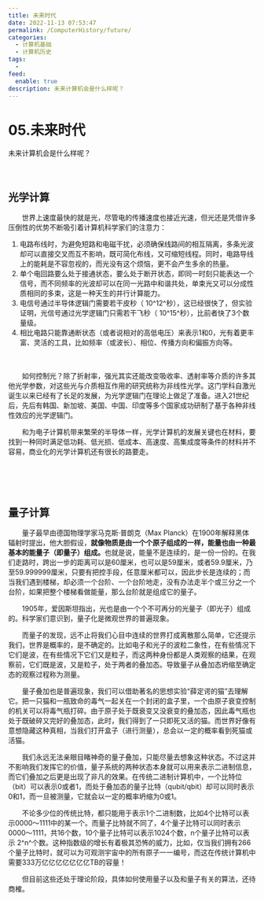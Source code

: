 ```yaml
---
title: 未来时代
date: 2022-11-13 07:53:47
permalink: /ComputerHistory/future/
categories:
  - 计算机基础
  - 计算机历史
tags:
  - 
feed:
  enable: true
description: 未来计算机会是什么样呢？
---
```

# 05.未来时代


未来计算机会是什么样呢？

<!-- more -->　　‍

## 光学计算

　　世界上速度最快的就是光，尽管电的传播速度也接近光速，但光还是凭借许多压倒性的优势不断吸引着计算机科学家们的注意力：

1. 电路布线时，为避免短路和电磁干扰，必须确保线路间的相互隔离，多条光波却可以直接交叉而互不影响，既可简化布线，又可缩短线程。同时，电路导线上的能耗是不容忽视的，而光没有这个烦恼，更不会产生多余的热量。
2. 单个电回路要么处于接通状态，要么处于断开状态，即同一时刻只能表达一个信号，而不同频率的光波却可以在同一光路中和谐共处，单束光又可以分成性质相同的多束，这是一种天生的并行计算能力。
3. 电信号通过半导体逻辑门需要若干皮秒（ 10^12^秒），这已经很快了，但实验证明，光信号通过光学逻辑门只需若干飞秒（ 10^15^秒），比前者快了3个数量级。
4. 相比电路只能靠通断状态（或者说相对的高低电压）来表示1和0，光有着更丰富、灵活的工具，比如频率（或波长）、相位、传播方向和偏振方向等。

　　‍

　　如何控制光？除了折射率，强光其实还能改变吸收率、透射率等介质的许多其他光学参数，对这些光与介质相互作用的研究统称为非线性光学。这门学科自激光诞生以来已经有了长足的发展，为光学逻辑门在理论上做足了准备。进入21世纪后，先后有韩国、新加坡、美国、中国、印度等多个国家成功研制了基于各种非线性效应的光学逻辑门。

　　和为电子计算机带来繁荣的半导体一样，光学计算机的发展关键也在材料，要找到一种同时满足低功耗、低光损、低成本、高速度、高集成度等条件的材料并不容易，商业化的光学计算机还有很长的路要走。

　　‍

　　‍

## 量子计算

　　量子最早由德国物理学家马克斯·普朗克（Max Planck）在1900年解释黑体辐射时提出，他大胆假设，**就像物质是由一个个原子组成的一样，能量也由一种最基本的能量子（即量子）组成。**​也就是说，能量不是连续的，是一份一份的。在我们走路时，跨出一步的距离可以是60厘米，也可以是59厘米，或者59.9厘米，乃至59.999999厘米，只要有把控手段，任意厘米都可以，因此步长是连续的；而当我们遇到楼梯，却必须一个台阶、一个台阶地走，没有办法走半个或三分之一个台阶，如果把整个楼梯看做能量，那么台阶就是组成它的量子。

　　1905年，爱因斯坦指出，光也是由一个个不可再分的光量子（即光子）组成的。科学家们意识到，量子化是微观世界的普遍现象。

　　而量子的发现，远不止将我们心目中连续的世界打成离散那么简单，它还提示我们，世界是概率的，是不确定的。比如电子和光子的波粒二象性，在有些情况下它们是波，在有些情况下它们又是粒子，而这两种身份都是人类观察的结果，在观察前，它们既是波，又是粒子，处于两者的叠加态。导致量子从叠加态坍缩至确定态的观察过程称为测量。

　　量子叠加也是普遍现象，我们可以借助著名的思想实验“薛定谔的猫”去理解它。把一只猫和一瓶致命的毒气一起关在一个封闭的盒子里，一个由原子衰变控制的机关可以将毒气瓶打碎。由于原子处于既衰变又没衰变的叠加态，因此毒气瓶也处于既破碎又完好的叠加态，此时，我们得到了一只即死又活的猫。而世界好像有意想隐藏这种真相，当我们打开盒子（进行测量），总会以一定的概率看到死猫或活猫。

　　我们永远无法亲眼目睹神奇的量子叠加，只能尽量去想象这种状态。不过这并不影响我们发挥它的价值，量子系统的两种状态本身就可以用来表示二进制信息，而它们叠加之后更是出现了非凡的效果。在传统二进制计算机中，一个比特位（bit）可以表示0或者1，而处于叠加态的量子比特（qubit/qbit）却可以同时表示0和1，而一旦被测量，它就会以一定的概率坍缩为0或1。

　　不论多少位的传统比特，都只能用于表示1个二进制数，比如4个比特可以表示0000～1111中的某一个。而量子比特就不同了，4个量子比特可以同时表示0000～1111，共16个数，10个量子比特可以表示1024个数，n个量子比特可以表示 2^n^个数。这种指数级的增长有着极其恐怖的威力，比如，仅当我们拥有266个量子比特时，就可以为可观测宇宙中的所有原子一一编号，而这在传统计算机中需要333万亿亿亿亿亿亿亿TB的容量！

　　但目前这些还处于理论阶段，具体如何使用量子以及和量子有关的算法，还待商榷。

　　‍

　　‍

　　‍
